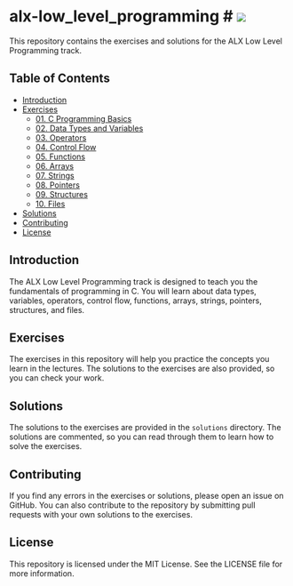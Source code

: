 # alx-low_level_programming # <img src="https://img.icons8.com/color/48/000000/programming.png"/>

This repository contains the exercises and solutions for the ALX Low Level Programming track.

## Table of Contents

* [Introduction](#introduction)
* [Exercises](#exercises)
    * [01. C Programming Basics](#01-c-programming-basics)
    * [02. Data Types and Variables](#02-data-types-and-variables)
    * [03. Operators](#03-operators)
    * [04. Control Flow](#04-control-flow)
    * [05. Functions](#05-functions)
    * [06. Arrays](#06-arrays)
    * [07. Strings](#07-strings)
    * [08. Pointers](#08-pointers)
    * [09. Structures](#09-structures)
    * [10. Files](#10-files)
* [Solutions](#solutions)
* [Contributing](#contributing)
* [License](#license)

## Introduction

The ALX Low Level Programming track is designed to teach you the fundamentals of programming in C. You will learn about data types, variables, operators, control flow, functions, arrays, strings, pointers, structures, and files.

## Exercises

The exercises in this repository will help you practice the concepts you learn in the lectures. The solutions to the exercises are also provided, so you can check your work.

## Solutions

The solutions to the exercises are provided in the `solutions` directory. The solutions are commented, so you can read through them to learn how to solve the exercises.

## Contributing

If you find any errors in the exercises or solutions, please open an issue on GitHub. You can also contribute to the repository by submitting pull requests with your own solutions to the exercises.

## License

This repository is licensed under the MIT License. See the LICENSE file for more information.

